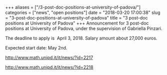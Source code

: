 +++
aliases = ["/3-post-doc-positions-at-university-of-padova/"]
categories = ["news", "open positions"]
date = "2018-03-20 17:00:38"
slug = "3-post-doc-positions-at-university-of-padova"
title = "3 post-doc positions at University of Padova"
+++
Announcement for 3 post-doc positions at University of Padova, under the
supervision of Gabriella Pinzari.

The deadline to apply is  <span class="aBn"><span class="aQJ">April 3,
2018</span></span>. Salary amount about 27,000 euros.

Expected start date: <span class="aBn"><span class="aQJ">May
2nd</span></span>.

<http://www.math.unipd.it/it/news/?id=2217>

<http://www.math.unipd.it/it/news/?id=2218>

<div class="yj6qo">

</div>
